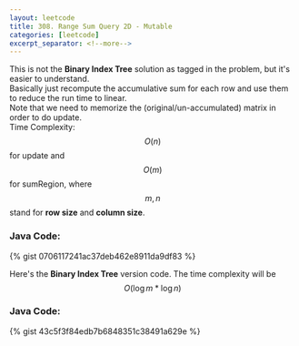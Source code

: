 ```yaml
---
layout: leetcode
title: 308. Range Sum Query 2D - Mutable
categories: [leetcode]
excerpt_separator: <!--more-->
---
```

This is not the **Binary Index Tree** solution as tagged in the problem, but it's easier to understand.  
Basically just recompute the accumulative sum for each row and use them to reduce the run time to linear.  
Note that we need to memorize the (original/un-accumulated) matrix in order to do update.  
Time Complexity: $$O(n)$$ for update and $$O(m)$$ for sumRegion, where $$m, n$$ stand for **row size** and **column size**.
<!--more-->

### Java Code:
{% gist 0706117241ac37deb462e8911da9df83 %}

Here's the **Binary Index Tree** version code. The time complexity will be $$O(\log m * \log n)$$
### Java Code:
{% gist 43c5f3f84edb7b6848351c38491a629e %}
<div
  class="fb-like"
  data-share="true"
  data-width="450"
  data-show-faces="true">
</div>
<div class="fb-comments" data-href="https://tyge318.github.io/{{page.title}}/" data-numposts="10"></div>
